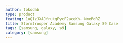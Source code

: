 ```yaml
---
author: tokodab
type: product
featimg: 1uQIzJXAJfrukqFycF2aceKh-_NmePdRZ
title: Stormtrooper Academy Samsung Galaxy S9 Case
tags: [samsung, galaxy, s9]
category: [samsung]
---
```

